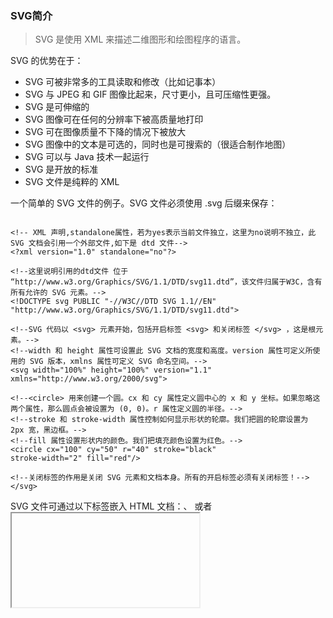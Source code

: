 ### SVG简介

> SVG 是使用 XML 来描述二维图形和绘图程序的语言。

 SVG 的优势在于：

- SVG 可被非常多的工具读取和修改（比如记事本）
- SVG 与 JPEG 和 GIF 图像比起来，尺寸更小，且可压缩性更强。
- SVG 是可伸缩的
- SVG 图像可在任何的分辨率下被高质量地打印
- SVG 可在图像质量不下降的情况下被放大
- SVG 图像中的文本是可选的，同时也是可搜索的（很适合制作地图）
- SVG 可以与 Java 技术一起运行
- SVG 是开放的标准
- SVG 文件是纯粹的 XML

一个简单的 SVG 文件的例子。SVG 文件必须使用 .svg 后缀来保存：

```

<!-- XML 声明,standalone属性，若为yes表示当前文件独立，这里为no说明不独立，此SVG 文档会引用一个外部文件,如下是 dtd 文件-->
<?xml version="1.0" standalone="no"?>

<!--这里说明引用的dtd文件 位于 “http://www.w3.org/Graphics/SVG/1.1/DTD/svg11.dtd”，该文件归属于W3C，含有所有允许的 SVG 元素。-->
<!DOCTYPE svg PUBLIC "-//W3C//DTD SVG 1.1//EN" "http://www.w3.org/Graphics/SVG/1.1/DTD/svg11.dtd">

<!--SVG 代码以 <svg> 元素开始，包括开启标签 <svg> 和关闭标签 </svg> ，这是根元素。-->
<!--width 和 height 属性可设置此 SVG 文档的宽度和高度。version 属性可定义所使用的 SVG 版本，xmlns 属性可定义 SVG 命名空间。-->
<svg width="100%" height="100%" version="1.1"
xmlns="http://www.w3.org/2000/svg">

<!--<circle> 用来创建一个圆。cx 和 cy 属性定义圆中心的 x 和 y 坐标。如果忽略这两个属性，那么圆点会被设置为 (0, 0)。r 属性定义圆的半径。-->
<!--stroke 和 stroke-width 属性控制如何显示形状的轮廓。我们把圆的轮廓设置为 2px 宽，黑边框。-->
<!--fill 属性设置形状内的颜色。我们把填充颜色设置为红色。-->
<circle cx="100" cy="50" r="40" stroke="black"
stroke-width="2" fill="red"/>

<!--关闭标签的作用是关闭 SVG 元素和文档本身。所有的开启标签必须有关闭标签！-->
</svg>
```

SVG 文件可通过以下标签嵌入 HTML 文档：<embed>、<object> 或者 <iframe>。

1.  使用 <embed> 标签，<embed> 标签被所有主流的浏览器支持，并允许使用脚本。但是如果需要创建合法的 XHTML，就不能使用 <embed>，任何 HTML 规范中都没有 <embed> 标签，所以我个人一般不推荐这种做法。


```
<embed src="rect.svg" width="300" height="100"
type="image/svg+xml"
pluginspage="http://www.adobe.com/svg/viewer/install/" />
```
注意：  HTML 页面中嵌入 SVG 时使用 <embed> 标签是 Adobe SVG Viewer 推荐的方法，pluginspage 属性指向下载插件的 URL。

2. 使用 <object> 标签， <object> 标签是 HTML 4 的标准标签，被所有较新的浏览器支持。它的缺点是不允许使用脚本。我一般也不推荐使用这种方法。


```
<object data="rect.svg" width="300" height="100"
type="image/svg+xml"
codebase="http://www.adobe.com/svg/viewer/install/" />
```
注意： codebase 属性指向下载插件的 URL。

3.  使用 <iframe> 标签，<iframe> 标签可工作在大部分的浏览器中。但是iframe标签一直被诟病有安全性问题，也是慎用。

```
<iframe src="rect.svg" width="300" height="100"></iframe>
```

4.  使用 <img> 标签，<img>标签几乎所有的浏览器都支持。而且img标签来引入svg也更合理，因为我们通常使用svg也是用做图形，更符合img的语义化。

```
<img src="svg/iframe.svg" alt="svg图形" width="300" height="100">
```

> 除了以上3种引入外部svg文件的方式使用svg，还可以直接写在html文件中,这种仅仅通过引用 SVG 的命名空间，就能够把 SVG 元素之间添加到 HTML 代码中的方式，也是我个人比较推荐的方式。


```
<!DOCTYPE html>
<html>
<head>
    <meta charset="UTF-8">
    <title>svg</title>
</head>
<body>
<p>This is an HTML paragraph</p>
<svg xmlns="http://www.w3.org/2000/svg" version="1.1">
    <circle cx="100" cy="50" r="40" stroke="black" stroke-width="2" fill="red" />
</svg>
</body>
</html>
```
在介绍svg的语法之前，我们先来了解一些svg的css属性，svg的css属性可以像html一样，通过给标签添加style的方式添加，也可以像img的width和height一样，直接声明在标签中

常用的css属性：
- fill  定义填充背景色 （rgb 值、颜色名或者十六进制值）
- stroke-width   定义边框的宽度
- stroke 定义边框的颜色
- fill-opacity  定义填充颜色透明度（合法的范围是：0 - 1）
- stroke-opacity 定义边框颜色的透明度（合法的范围是：0 - 1）
- opacity  定义元素的透明值 (范围: 0 到 1)
- rx 和 ry   定义圆角，类似于css中的border-radius
- fill-rule属性用于指定使用哪一种方法去判断画布上的某区域是否属于该图形的“内部”（内部区域将被 填充）。fill-rule有三个属性：nonzero / evenodd / inherit，这里详细分析下fill-rule。

    1.   nonzero : 这个规则，判断一个点是否在图形内，从该点往任一方向绘制射线到无穷远，然后检查图形的线段和射线相交的点，来确定“内部区域”。从0开始计数，每次路径线段是从左到右穿过射线就加一，从右到左的就减一。通过计算交叉点，如果结果是0，则这个点在路径外部，不然，就是在内部。

    2.   evenodd : 这个规则，判断一个点是否在图形内，从该点往任一方向绘制射线到无穷远，然后计算给定图形上线段路径和该射线交叉点的数量。如果这个数是奇数，那么该点在图形内部；如果是偶数，该点在图形外部。

    3.   inherit ：这个表示继承，是css大家很常见的一个属性。

-

我们接着说说svg的常用标签

1. 矩形 <rect>，<rect> 标签可用来创建矩形，以及矩形的变种，rect 元素的 width 和 height 属性可定义矩形的高度和宽度，这里就以一个圆角矩形为例：


```
<svg xmlns="http://www.w3.org/2000/svg" version="1.1">
  <rect x="50" y="20" rx="20" ry="20" width="150" height="150"
  style="fill:red;stroke:black;stroke-width:5;opacity:0.5"/>
</svg>
```


2. 圆形 <circle>， <circle> 标签可用来创建一个圆，cx和cy属性定义圆点的x和y坐标，r属性定义圆的半径。


```
<svg xmlns="http://www.w3.org/2000/svg" version="1.1">
  <circle cx="100" cy="50" r="40" stroke="black"
  stroke-width="2" fill="red"/>
</svg>
```

3. 椭圆 <ellipse>，<ellipse> 元素是用来创建一个椭圆，CX，CY分别为圆心点的x轴和y轴坐标，RX，RY分别代表水平方向的半径和垂直方向的半径。


```
<svg xmlns="http://www.w3.org/2000/svg" version="1.1">
  <ellipse cx="200" cy="50" rx="100" ry="50" style="fill:purple" />
</svg>
```

4. 直线 <line> ，<line> 元素是用来创建一个直线，x1 定义线条x 轴的开始，y1定义线条y 轴的开始，x2 定义线条 x 轴的结束，y2 定义线条 y 轴的结束。


```
<svg xmlns="http://www.w3.org/2000/svg" version="1.1">
  <line x1="0" y1="0" x2="200" y2="200"
  style="stroke:rgb(255,0,0);stroke-width:2"/>
</svg>
```

5. 多边形  <polygon> ，<polygon> 标签用来创建含有不少于三个边的图形。

多边形是由直线组成，其形状是"封闭"的（所有的线条 连接起来）。


```
<svg xmlns="http://www.w3.org/2000/svg" version="1.1">
  <polygon points="100,10 40,180 190,60 10,60 160,180"
  style="fill:lime;stroke:purple;stroke-width:5;fill-rule:nonzero;" />
</svg>
```


6. 曲线 <polyline> ，<polyline> 元素是用于创建任何只有直线的形状。


```
<svg xmlns="http://www.w3.org/2000/svg" version="1.1">
  <polyline points="0,40 40,40 40,80 80,80 80,120 120,120 120,160" style="fill:white;stroke:red;stroke-width:4" />
</svg>
```

7. 路径 <path> ，<path> 元素是用于定义一个路径。path元素的形状是通过属性d定义的，属性d的值是一个“命令+参数”的序列。大写表示绝对定位，小写表示相对定位。在绘制路径时比较复杂，可以议使用SVG编辑器来创建复杂的图形。

- M = moveto，需要两个参数，分别是需要移动到的点的x轴和y轴的坐标。类似于移动画笔的位置。
- L = lineto，需要两个参数，分别是一个点的x轴和y轴坐标，L命令将会在当前位置和新位置（L前面画笔所在的点）之间画一条线段。
- H = horizontal lineto 绘制平行线， 这个命令只带一个参数，标明在x轴或y轴移动到的位置，因为它们都只在坐标轴的一个方向上移动
- V = vertical lineto 绘制垂直线，这个命令只带一个参数，标明在x轴或y轴移动到的位置，因为它们都只在坐标轴的一个方向上移动
- C = curveto  三次贝塞尔曲线。(x,y)表示的是曲线的终点，(x1,y1)是起点的控制点，(x2,y2)是终点的控制点。
控制点描述的是曲线起始点的斜率，曲线上各个点的斜率，是从起点斜率到终点斜率的渐变过程。
- S = smooth curveto 当一个点某一侧的控制点是它另一侧的控制点的对称（以保持斜率不变），可以使用S命令。简写的贝塞尔曲线命令。
如果S命令跟在一个C命令或者另一个S命令的后面，它的第一个控制点，就会被假设成前一个控制点的对称点。如果S命令单独使用，前面没有C命令或者另一个S命令，那么它的两个控制点就会被假设为同一个点。
- Q = quadratic Bézier curve 二次贝塞尔曲线Q，只需要一个控制点，用来确定起点和终点的曲线斜率。因此它需要两组参数，控制点和终点坐标。
- T = smooth quadratic Bézier curveto 与S命令相似，是Q命令的简写命令。
与S命令相似，T也会通过前一个控制点，推断出一个新的控制点。这意味着，在你的第一个控制点后面，可以只定义终点，就创建出一个相当复杂的曲线。
- A = elliptical Arc 创建SVG曲线的命令。


```
A rx ry x-axis-rotation large-arc-flag sweep-flag x y
a rx ry x-axis-rotation large-arc-flag sweep-flag dx dy
```
弧形命令A的前两个参数分别是x轴半径和y轴半径，

- Z = closepath Z命令会从当前点画一条直线到路径的起点。不区分大小写


```
<svg xmlns="http://www.w3.org/2000/svg" version="1.1">
  <path d="M150 0 L75 200 L225 200 Z" />
</svg>
```

8. 文本 <text> ，<text> 元素用于定义文本。
- textPath 规定文本书写的方向


```
<svg xmlns="http://www.w3.org/2000/svg" version="1.1"
xmlns:xlink="http://www.w3.org/1999/xlink">
   <defs>
    <path id="path1" d="M75,20 a1,1 0 0,0 100,0" />
  </defs>
  <text x="10" y="100" style="fill:red;">
    <textPath xlink:href="#path1">I love SVG I love web</textPath>
  </text>
</svg>
```

8. Stroke 属性，可应用于任何种类的线条，文字和元素就像一个圆的轮廓

- stroke    属性定义一条线，文本或元素轮廓颜色
- stroke-width    属性定义了一条线，文本或元素轮廓厚度
- stroke-linecap  属性定义不同类型的开放路径的终结
- stroke-dasharray  属性用于创建虚线

```
<svg xmlns="http://www.w3.org/2000/svg" version="1.1">
  <g fill="none">
    <path stroke="red" d="M5 20 l215 0" />
    <path stroke="blue" d="M5 40 l215 0" />
    <path stroke="black" d="M5 60 l215 0" />
  </g>
</svg>
```


